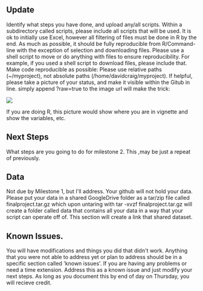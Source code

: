 ## Update

Identify what steps you have done, and upload any/all scripts. Within a subdirectory called scripts, please include all scripts that will be used. 
It is ok to initially use Excel, however all filtering of files must be done in R by the end.  As much as possible, it should be fully reproducible from R/Command-line with the exception of selection and downloading files.
Please use a shell script to move or do anything with files to ensure reproducibility. 
For example, if you used a shell script to download files, please include that.
Make code reproducible as possible:
Please use relative paths (~/myproject), not absolute paths (/home/davidcraig/myproject). 
If helpful, please take a picture of your status, and make it visible within the Gitub in line. 
 simply append ?raw=true to the image url will make the trick:

 ![](images/mypciture.png?raw=true)

 If you are doing R, this picture would show where you are in vignette and show the variables, etc.
 
 ## Next Steps

 What steps are you going to do for milestone 2. This ,may be just a repeat of previously.
 
##  Data
 
 Not due by Milestone 1, but I'll address.
 Your github will not hold your data. Please put your data in a shared GoogleDrive folder as a tar/zip file called finalproject.tar.gz which upon untaring with tar -xvzf finalproject.tar.gz will create a folder called data that contains all your data in a way that your script can operate off of.  This section will create a link that shared dataset.
 
##  Known Issues. 

 You will have modifications and things you did that didn't work.  Anything that you were not able to address yet or plan to address should be in a specific section called 'known issues'.
 If you are having any problems or need a time extension. Address this as a known issue and just modify your next steps. As long as you document this by end of day on Thursday, you will recieve credit.
